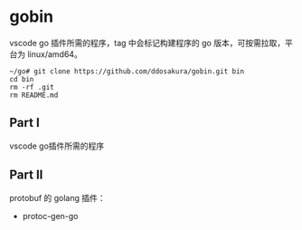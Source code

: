 # gobin

vscode go 插件所需的程序，tag 中会标记构建程序的 go 版本，可按需拉取，平台为 linux/amd64。

```
~/go# git clone https://github.com/ddosakura/gobin.git bin
cd bin
rm -rf .git
rm README.md
```

## Part I

vscode go插件所需的程序

## Part II

protobuf 的 golang 插件：
+ protoc-gen-go
